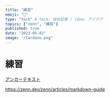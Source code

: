 ```yaml
---
title: "練習"
emoji: "💭"
type: "tech" # tech: 技術記事 / idea: アイデア
topics: ["zenn", "練習"]
published: true
date: "2023-05-02"
image: "/Cardano.png"
---
```


# 練習

[アンカーテキスト](https://docs-449sabu.vercel.app/)

https://zenn.dev/zenn/articles/markdown-guide